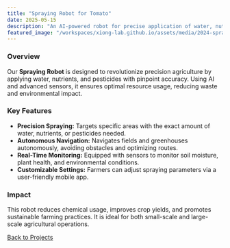 ```yaml
---
title: "Spraying Robot for Tomato"
date: 2025-05-15
description: "An AI-powered robot for precise application of water, nutrients, and pesticides."
featured_image: "/workspaces/xiong-lab.github.io/assets/media/2024-spraying robot.jpg"
---
```


### Overview
Our **Spraying Robot** is designed to revolutionize precision agriculture by applying water, nutrients, and pesticides with pinpoint accuracy. Using AI and advanced sensors, it ensures optimal resource usage, reducing waste and environmental impact.

### Key Features
- **Precision Spraying:** Targets specific areas with the exact amount of water, nutrients, or pesticides needed.
- **Autonomous Navigation:** Navigates fields and greenhouses autonomously, avoiding obstacles and optimizing routes.
- **Real-Time Monitoring:** Equipped with sensors to monitor soil moisture, plant health, and environmental conditions.
- **Customizable Settings:** Farmers can adjust spraying parameters via a user-friendly mobile app.

### Impact
This robot reduces chemical usage, improves crop yields, and promotes sustainable farming practices. It is ideal for both small-scale and large-scale agricultural operations.

[Back to Projects](/projects)